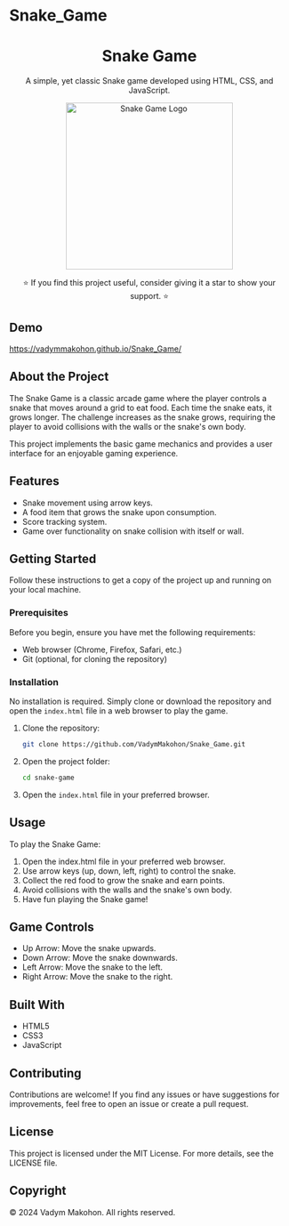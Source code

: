 # Snake_Game

<h1 align="center">Snake Game</h1>

<p align="center">
  A simple, yet classic Snake game developed using HTML, CSS, and JavaScript.
</p>

<p align="center">
  <img src="https://repository-images.githubusercontent.com/183939474/32233200-b648-11eb-8dc5-f83ad8a71a8a" width="300" alt="Snake Game Logo">
</p>

<p align="center">
  ⭐️ If you find this project useful, consider giving it a star to show your support. ⭐
</p>

## Demo
 https://vadymmakohon.github.io/Snake_Game/

## About the Project

The Snake Game is a classic arcade game where the player controls a snake that moves around a grid to eat food. Each time the snake eats, it grows longer. The challenge increases as the snake grows, requiring the player to avoid collisions with the walls or the snake's own body.

This project implements the basic game mechanics and provides a user interface for an enjoyable gaming experience.

## Features

- Snake movement using arrow keys.
- A food item that grows the snake upon consumption.
- Score tracking system.
- Game over functionality on snake collision with itself or wall.

## Getting Started

Follow these instructions to get a copy of the project up and running on your local machine.

### Prerequisites

Before you begin, ensure you have met the following requirements:

- Web browser (Chrome, Firefox, Safari, etc.)
- Git (optional, for cloning the repository)

### Installation

No installation is required. Simply clone or download the repository and open the `index.html` file in a web browser to play the game.

1. Clone the repository:

    ```bash
    git clone https://github.com/VadymMakohon/Snake_Game.git
    ```

2. Open the project folder:

    ```bash
    cd snake-game
    ```

3. Open the `index.html` file in your preferred browser.

## Usage

To play the Snake Game:

1. Open the index.html file in your preferred web browser.
2. Use arrow keys (up, down, left, right) to control the snake.
3. Collect the red food to grow the snake and earn points.
4. Avoid collisions with the walls and the snake's own body.
5. Have fun playing the Snake game!

## Game Controls

- Up Arrow: Move the snake upwards.
- Down Arrow: Move the snake downwards.
- Left Arrow: Move the snake to the left.
- Right Arrow: Move the snake to the right.

## Built With

- HTML5
- CSS3
- JavaScript

## Contributing

Contributions are welcome! If you find any issues or have suggestions for improvements, feel free to open an issue or create a pull request.

## License

This project is licensed under the MIT License. For more details, see the LICENSE file.

## Copyright

© 2024 Vadym Makohon. All rights reserved.

